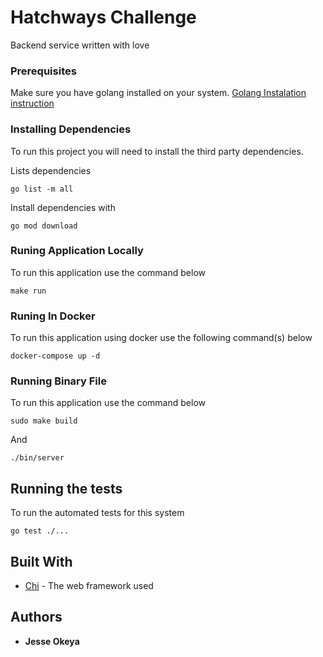 # Hatchways Challenge

Backend service written with love

### Prerequisites

Make sure you have golang installed on your system. [Golang Instalation instruction](https://golang.org/doc/install)


### Installing Dependencies

To run this project you will need to install the third party dependencies.

Lists dependencies

```
go list -m all
```

Install dependencies with

```
go mod download
```

### Runing Application Locally

To run this application use the command below

```
make run
```

### Runing In Docker
To run this application using docker use the following command(s) below

```
docker-compose up -d 
```

### Running Binary File

To run this application use the command below

```
sudo make build
```

And

```
./bin/server
```

## Running the tests

To run the automated tests for this system

```
go test ./...
```

## Built With
* [Chi](https://github.com/go-chi/chi) - The web framework used

## Authors
* **Jesse Okeya**
